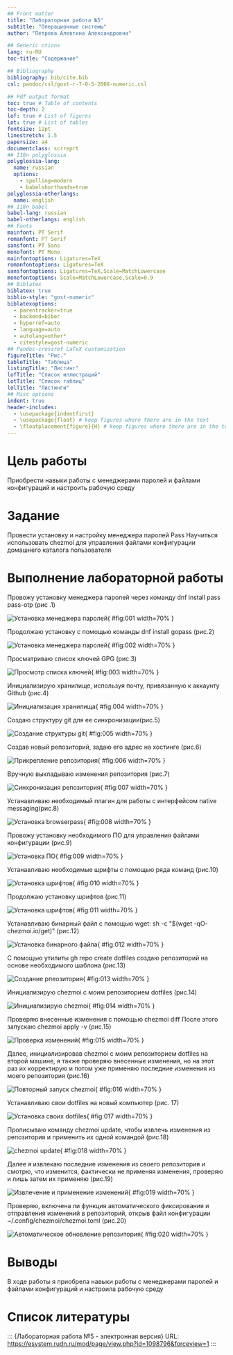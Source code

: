 ```yaml
---
## Front matter
title: "Лабораторная работа №5"
subtitle: "Операционные системы"
author: "Петрова Алевтина Александровна"

## Generic otions
lang: ru-RU
toc-title: "Содержание"

## Bibliography
bibliography: bib/cite.bib
csl: pandoc/csl/gost-r-7-0-5-2008-numeric.csl

## Pdf output format
toc: true # Table of contents
toc-depth: 2
lof: true # List of figures
lot: true # List of tables
fontsize: 12pt
linestretch: 1.5
papersize: a4
documentclass: scrreprt
## I18n polyglossia
polyglossia-lang:
  name: russian
  options:
	- spelling=modern
	- babelshorthands=true
polyglossia-otherlangs:
  name: english
## I18n babel
babel-lang: russian
babel-otherlangs: english
## Fonts
mainfont: PT Serif
romanfont: PT Serif
sansfont: PT Sans
monofont: PT Mono
mainfontoptions: Ligatures=TeX
romanfontoptions: Ligatures=TeX
sansfontoptions: Ligatures=TeX,Scale=MatchLowercase
monofontoptions: Scale=MatchLowercase,Scale=0.9
## Biblatex
biblatex: true
biblio-style: "gost-numeric"
biblatexoptions:
  - parentracker=true
  - backend=biber
  - hyperref=auto
  - language=auto
  - autolang=other*
  - citestyle=gost-numeric
## Pandoc-crossref LaTeX customization
figureTitle: "Рис."
tableTitle: "Таблица"
listingTitle: "Листинг"
lofTitle: "Список иллюстраций"
lotTitle: "Список таблиц"
lolTitle: "Листинги"
## Misc options
indent: true
header-includes:
  - \usepackage{indentfirst}
  - \usepackage{float} # keep figures where there are in the text
  - \floatplacement{figure}{H} # keep figures where there are in the text
---
```


# Цель работы
Приобрести навыки работы с менеджерами паролей и файлами конфигураций и настроить рабочую среду

# Задание
Провести установку и настройку менеджера паролей Pass
Научиться использовать chezmoi для управления файлами конфигурации домашнего каталога пользователя

# Выполнение лабораторной работы

Провожу установку менеджера паролей через команду dnf install pass pass-otp (рис .1)

![Установка менеджера паролей](image/1.png){ #fig:001 width=70% }

Продолжаю установку с помощью команды dnf install gopass (рис.2)

![Установка менеджера паролей](image/2.png){ #fig:002 width=70% }

Просматриваю список ключей GPG (рис.3)

![Просмотр списка ключей](image/3.png){ #fig:003 width=70% }

Инициализирую хранилище, используя почту, привязанную к аккаунту Github (рис.4)

![Инициализация хранилища](image/4.png){ #fig:004 width=70% }

Создаю структуру git для ее синхронизации(рис.5)

![Создание структуры git](image/5.png){ #fig:005 width=70% }

Создав новый репозиторий, задаю его адрес на хостинге (рис.6)

![Прикрепление репозитория](image/6.png){ #fig:006 width=70% }

Вручную выкладываю изменения репозитория (рис.7)

![Синхронизация репозитория](image/7.png){ #fig:007 width=70% }

Устанавливаю необходимый плагин для работы с интерфейсом native messaging(рис.8)

![Установка browserpass](image/8.png){ #fig:008 width=70% }

Провожу установку необходимого ПО для управления файлами конфигурации (рис.9)

![Установка ПО](image/9.png){ #fig:009 width=70% }

Устанавливаю необходимые шрифты с помощью ряда команд (рис.10)

![Установка шрифтов](image/10.png){ #fig:010 width=70% }

Продолжаю установку шрифтов (рис.11)

![Установка шрифтов](image/11.png){ #fig:011 width=70% }

Устанавливаю бинарный файл с помощью wget: sh -c "$(wget -qO- chezmoi.io/get)" (рис.12)

![Установка бинарного файла](image/12.png){ #fig:012 width=70% }

С помощью утилиты gh repo create dotfiles создаю репозиторий на основе необходимого шаблона (рис.13)

![Создание рпеозитория](image/13.png){ #fig:013 width=70% }

Инициализирую chezmoi с моим репозиторием dotfiles (рис.14)

![Инициализирую chezmoi](image/14.png){ #fig:014 width=70% }

Проверяю внесенные изменения с помощью chezmoi diff
После этого запускаю chezmoi apply -v (рис.15)

![Проверка изменений](image/15.png){ #fig:015 width=70% }

Далее, инициализировав chezmoi с моим репозиторием dotfiles на второй машине, я также проверяю внесенные изменения, но на этот раз их корректирую и потом уже применяю последние изменения из моего репозитория (рис.16)

![Повторный запуск chezmoi](image/16.png){ #fig:016 width=70% }

Устанавливаю свои dotfiles на новый компьютер (рис. 17)

![Установка своих dotfiles](image/17.png){ #fig:017 width=70% }

Прописываю команду chezmoi update, чтобы извлечь изменения из репозитория и применить их одной командой (рис.18)

![chezmoi update](image/18.png){ #fig:018 width=70% }

Далее я извлекаю последние изменения из своего репозитория и смотрю, что изменится, фактически не применяя изменения, проверяю и лишь затем их применяю (рис.19)

![Извлечение и применение изменений](image/19.png){ #fig:019 width=70% }

Проверяю, включена ли функция автоматического фиксирования и отправления изменений в репозиторий, открыв файл конфигурации ~/.config/chezmoi/chezmoi.toml (рис.20)

![Автоматическое обновление репозитория](image/20.png){ #fig:020 width=70% }

# Выводы

В ходе работы я приобрела навыки работы с менеджерами паролей и файлами конфигураций и настроила рабочую среду

# Список литературы

::: {Лабораторная работа №5 - электронная версия} URL: https://esystem.rudn.ru/mod/page/view.php?id=1098796&forceview=1
:::

